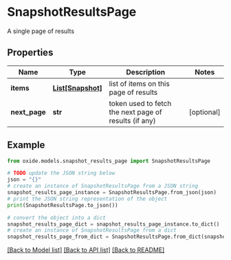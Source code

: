 # SnapshotResultsPage

A single page of results

## Properties

Name | Type | Description | Notes
------------ | ------------- | ------------- | -------------
**items** | [**List[Snapshot]**](Snapshot.md) | list of items on this page of results | 
**next_page** | **str** | token used to fetch the next page of results (if any) | [optional] 

## Example

```python
from oxide.models.snapshot_results_page import SnapshotResultsPage

# TODO update the JSON string below
json = "{}"
# create an instance of SnapshotResultsPage from a JSON string
snapshot_results_page_instance = SnapshotResultsPage.from_json(json)
# print the JSON string representation of the object
print(SnapshotResultsPage.to_json())

# convert the object into a dict
snapshot_results_page_dict = snapshot_results_page_instance.to_dict()
# create an instance of SnapshotResultsPage from a dict
snapshot_results_page_from_dict = SnapshotResultsPage.from_dict(snapshot_results_page_dict)
```
[[Back to Model list]](../README.md#documentation-for-models) [[Back to API list]](../README.md#documentation-for-api-endpoints) [[Back to README]](../README.md)


